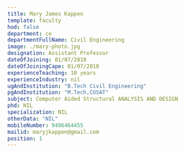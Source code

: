 ```yaml
---
title: Mary James Kappen
template: faculty
hod: false
department: ce
departmentFullName: Civil Engineering
image: ./mary-photo.jpg
designation: Assistant Professor
dateOfJoining: 01/07/2010
dateOfJoiningCape: 01/07/2010
experienceTeaching: 10 years
experienceIndustry: nil
ugAndInstitution: "B.Tech Civil Engineering"
pgAndInstitution: "M.Tech,CUSAT"
subject: Computer Aided Structural ANALYSIS AND DESIGN
phd: NIL
specialization: NIL
otherData: "NIL"
mobileNumber: 9496464455
mailid: maryjkappen@gmail.com
position: 1
---
```

